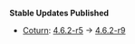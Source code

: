 **Stable Updates Published**

* [Coturn](https://github.com/coturn/coturn): [4.6.2-r5](https://github.com/coturn/coturn/releases/tag/4.6.2-r5) -> [4.6.2-r9](https://github.com/coturn/coturn/releases/tag/4.6.2-r9)
